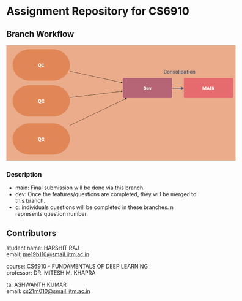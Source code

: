 # Assignment Repository for CS6910

## Branch Workflow
<img
  src="./utils/git-branch-workflow.png" 
  alt="branch workflow" 
  style="display: inline-block; margin: 0 auto; max-width: 600px"> 
 
  ### Description 
  - main: Final submission will be done via this branch.  
  - dev: Once the features/questions are completed, they will be merged to this branch. 
  - q<n>: individuals questions will be completed in these branches. n represents question number. 


## Contributors

student name: HARSHIT RAJ  
email: me19b110@smail.iitm.ac.in  
 
course: CS6910 - FUNDAMENTALS OF DEEP LEARNING  
professor: DR. MITESH M. KHAPRA  
 
ta: ASHWANTH KUMAR  
email: cs21m010@smail.iitm.ac.in   